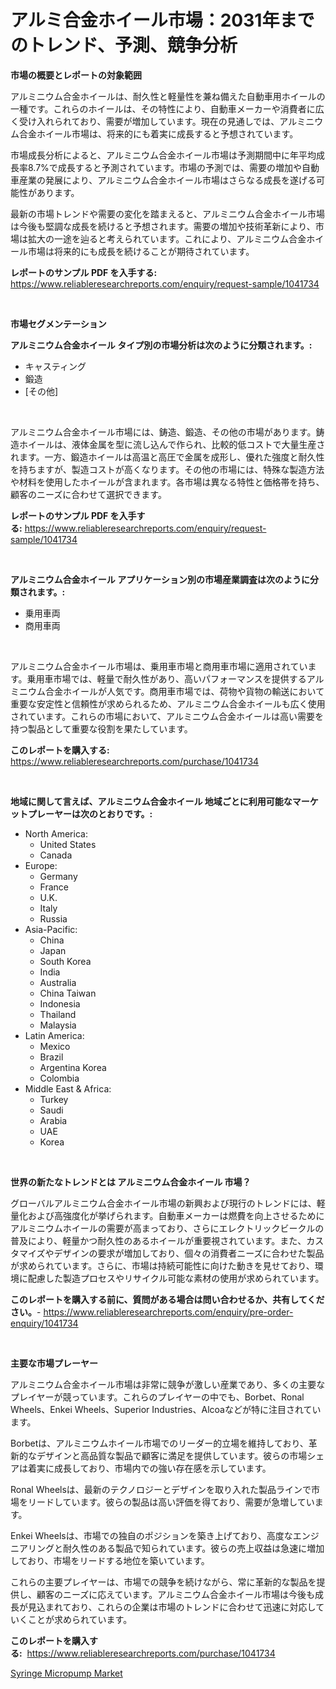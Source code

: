 <p><h1>アルミ合金ホイール市場：2031年までのトレンド、予測、競争分析</h1></p><p><strong>市場の概要とレポートの対象範囲</strong></p>
<p><p>アルミニウム合金ホイールは、耐久性と軽量性を兼ね備えた自動車用ホイールの一種です。これらのホイールは、その特性により、自動車メーカーや消費者に広く受け入れられており、需要が増加しています。現在の見通しでは、アルミニウム合金ホイール市場は、将来的にも着実に成長すると予想されています。</p><p>市場成長分析によると、アルミニウム合金ホイール市場は予測期間中に年平均成長率8.7%で成長すると予測されています。市場の予測では、需要の増加や自動車産業の発展により、アルミニウム合金ホイール市場はさらなる成長を遂げる可能性があります。</p><p>最新の市場トレンドや需要の変化を踏まえると、アルミニウム合金ホイール市場は今後も堅調な成長を続けると予想されます。需要の増加や技術革新により、市場は拡大の一途を辿ると考えられています。これにより、アルミニウム合金ホイール市場は将来的にも成長を続けることが期待されています。</p></p>
<p><strong>レポートのサンプル PDF を入手する:</strong> <a href="https://www.reliableresearchreports.com/enquiry/request-sample/1041734">https://www.reliableresearchreports.com/enquiry/request-sample/1041734</a></p>
<p>&nbsp;</p>
<p><strong>市場セグメンテーション</strong></p>
<p><strong>アルミニウム合金ホイール タイプ別の市場分析は次のように分類されます。:</strong></p>
<p><ul><li>キャスティング</li><li>鍛造</li><li>[その他]</li></ul></p>
<p>&nbsp;</p>
<p><p>アルミニウム合金ホイール市場には、鋳造、鍛造、その他の市場があります。鋳造ホイールは、液体金属を型に流し込んで作られ、比較的低コストで大量生産されます。一方、鍛造ホイールは高温と高圧で金属を成形し、優れた強度と耐久性を持ちますが、製造コストが高くなります。その他の市場には、特殊な製造方法や材料を使用したホイールが含まれます。各市場は異なる特性と価格帯を持ち、顧客のニーズに合わせて選択できます。</p></p>
<p><strong>レポートのサンプル PDF を入手する:</strong>&nbsp;<a href="https://www.reliableresearchreports.com/enquiry/request-sample/1041734">https://www.reliableresearchreports.com/enquiry/request-sample/1041734</a></p>
<p>&nbsp;</p>
<p><strong> アルミニウム合金ホイール アプリケーション別の市場産業調査は次のように分類されます。:</strong></p>
<p><ul><li>乗用車両</li><li>商用車両</li></ul></p>
<p>&nbsp;</p>
<p><p>アルミニウム合金ホイール市場は、乗用車市場と商用車市場に適用されています。乗用車市場では、軽量で耐久性があり、高いパフォーマンスを提供するアルミニウム合金ホイールが人気です。商用車市場では、荷物や貨物の輸送において重要な安定性と信頼性が求められるため、アルミニウム合金ホイールも広く使用されています。これらの市場において、アルミニウム合金ホイールは高い需要を持つ製品として重要な役割を果たしています。</p></p>
<p><strong>このレポートを購入する:</strong>&nbsp; <a href="https://www.reliableresearchreports.com/purchase/1041734">https://www.reliableresearchreports.com/purchase/1041734</a></p>
<p>&nbsp;</p>
<p><strong>地域に関して言えば、アルミニウム合金ホイール 地域ごとに利用可能なマーケットプレーヤーは次のとおりです。:</strong></p>
<p><ul>
    <li>
        North America:
        <ul>
            <li>United States</li>
            <li>Canada</li>
        </ul>
    </li>
    <li>
        Europe:
        <ul>
            <li>Germany</li>
            <li>France</li>
            <li>U.K.</li>
            <li>Italy</li>
            <li>Russia</li>
        </ul>
    </li>
    <li>
        Asia-Pacific:
        <ul>
            <li>China</li>
            <li>Japan</li>
            <li>South Korea</li>
            <li>India</li>
            <li>Australia</li>
            <li>China Taiwan</li>
            <li>Indonesia</li>
            <li>Thailand</li>
            <li>Malaysia</li>
        </ul>
    </li>
    <li>
        Latin America:
        <ul>
            <li>Mexico</li>
            <li>Brazil</li>
            <li>Argentina Korea</li>
            <li>Colombia</li>
        </ul>
    </li>
    <li>
        Middle East & Africa:
        <ul>
            <li>Turkey</li>
            <li>Saudi</li>
            <li>Arabia</li>
            <li>UAE</li>
            <li>Korea</li>
        </ul>
    </li>
    </ul></p>
<p>&nbsp;</p>
<p><strong>世界の新たなトレンドとは アルミニウム合金ホイール 市場？</strong></p>
<p><p>グローバルアルミニウム合金ホイール市場の新興および現行のトレンドには、軽量化および高強度化が挙げられます。自動車メーカーは燃費を向上させるためにアルミニウムホイールの需要が高まっており、さらにエレクトリックビークルの普及により、軽量かつ耐久性のあるホイールが重要視されています。また、カスタマイズやデザインの要求が増加しており、個々の消費者ニーズに合わせた製品が求められています。さらに、市場は持続可能性に向けた動きを見せており、環境に配慮した製造プロセスやリサイクル可能な素材の使用が求められています。</p></p>
<p><strong>このレポートを購入する前に、質問がある場合は問い合わせるか、共有してください。</strong>- <a href="https://www.reliableresearchreports.com/enquiry/pre-order-enquiry/1041734">https://www.reliableresearchreports.com/enquiry/pre-order-enquiry/1041734</a></p>
<p>&nbsp;</p>
<p><strong>主要な市場プレーヤー</strong></p>
<p><p>アルミニウム合金ホイール市場は非常に競争が激しい産業であり、多くの主要なプレイヤーが競っています。これらのプレイヤーの中でも、Borbet、Ronal Wheels、Enkei Wheels、Superior Industries、Alcoaなどが特に注目されています。</p><p>Borbetは、アルミニウムホイール市場でのリーダー的立場を維持しており、革新的なデザインと高品質な製品で顧客に満足を提供しています。彼らの市場シェアは着実に成長しており、市場内での強い存在感を示しています。</p><p>Ronal Wheelsは、最新のテクノロジーとデザインを取り入れた製品ラインで市場をリードしています。彼らの製品は高い評価を得ており、需要が急増しています。</p><p>Enkei Wheelsは、市場での独自のポジションを築き上げており、高度なエンジニアリングと耐久性のある製品で知られています。彼らの売上収益は急速に増加しており、市場をリードする地位を築いています。</p><p>これらの主要プレイヤーは、市場での競争を続けながら、常に革新的な製品を提供し、顧客のニーズに応えています。アルミニウム合金ホイール市場は今後も成長が見込まれており、これらの企業は市場のトレンドに合わせて迅速に対応していくことが求められています。</p></p>
<p><strong>このレポートを購入する:</strong>&nbsp;&nbsp;<a href="https://www.reliableresearchreports.com/purchase/1041734">https://www.reliableresearchreports.com/purchase/1041734</a></p>
<p><p><a href="https://circular-yam-9b9.notion.site/Syringe-Micropump-Market-Size-and-Growth-Market-Segmentation-Regional-and-Country-Breakdowns-and--c6b422b057a044c49bccf4e7f4d9c22a">Syringe Micropump Market</a></p></p>